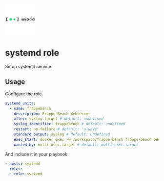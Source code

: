 <img src="/logos/systemd.png" alt="systemd logo" width="100" height="100">

# systemd role

Setup systemd service.

## Usage

Configure the role.

```yml
systemd_units:
  - name: frappebench
    description: Frappe Bench Webserver
    after: syslog.target # default: undefined
    syslog_identifier: frappebench # default: undefined
    restart: on-failure # default: "always"
    standard_output: syslog # default: undefined
    exec_start: docker exec -w /workspace/frappe-bench frappe-bench bench start
    wanted_by: multi-user.target # default: multi-user.target
```

And include it in your playbook.

```yml
- hosts: systemd
  roles:
  - role: systemd
```